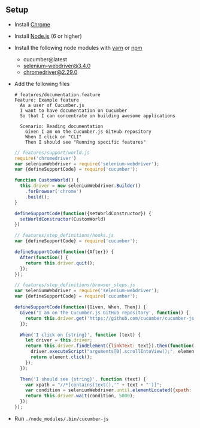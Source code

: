 ## Setup

* Install [Chrome](https://www.google.com/chrome/)
* Install [Node.js](https://nodejs.org) (6 or higher)
* Install the following node modules with [yarn](https://yarnpkg.com/en/) or [npm](https://www.npmjs.com/)
  * cucumber@latest
  * selenium-webdriver@3.4.0 
  * chromedriver@2.29.0

* Add the following files

    ```gherkin
    # features/documentation.feature
    Feature: Example feature
      As a user of Cucumber.js
      I want to have documentation on Cucumber
      So that I can concentrate on building awesome applications

      Scenario: Reading documentation
        Given I am on the Cucumber.js GitHub repository
        When I click on "CLI"
        Then I should see "Running specific features"
    ```

    ```javascript
    // features/support/world.js
    require('chromedriver')
    var seleniumWebdriver = require('selenium-webdriver');
    var {defineSupportCode} = require('cucumber');

    function CustomWorld() {
      this.driver = new seleniumWebdriver.Builder()
        .forBrowser('chrome')
        .build();
    }

    defineSupportCode(function({setWorldConstructor}) {
      setWorldConstructor(CustomWorld)
    })
    ```

    ```javascript
    // features/step_definitions/hooks.js
    var {defineSupportCode} = require('cucumber');

    defineSupportCode(function({After}) {
      After(function() {
        return this.driver.quit();
      });
    });
    ```

    ```javascript
    // features/step_definitions/browser_steps.js
    var seleniumWebdriver = require('selenium-webdriver');
    var {defineSupportCode} = require('cucumber');

    defineSupportCode(function({Given, When, Then}) {
      Given('I am on the Cucumber.js GitHub repository', function() {
        return this.driver.get('https://github.com/cucumber/cucumber-js/tree/master');
      });

      When('I click on {string}', function (text) {
        let driver = this.driver;
        return this.driver.findElement({linkText: text}).then(function(element) {
          driver.executeScript("arguments[0].scrollIntoView();", element);
          return element.click();
        });
      });

      Then('I should see {string}', function (text) {
        var xpath = "//*[contains(text(),'" + text + "')]";
        var condition = seleniumWebdriver.until.elementLocated({xpath: xpath});
        return this.driver.wait(condition, 5000);
      });
    });
    ```

* Run `./node_modules/.bin/cucumber-js`

